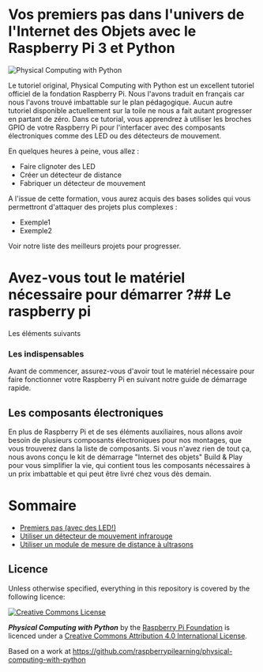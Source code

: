 # Vos premiers pas dans l'univers de l'Internet des Objets avec le Raspberry Pi 3 et Python

![Physical Computing with Python](cover.png)

Le tutoriel original, Physical Computing with Python est un excellent tutoriel officiel de la fondation Raspberry Pi.
Nous l'avons traduit en français car nous l'avons trouvé imbattable sur le plan pédagogique. Aucun autre tutoriel disponible actuellement sur la toile ne nous a fait autant progresser en partant de zéro.
Dans ce tutorial, vous apprendrez à utiliser les broches GPIO de votre Raspberry Pi pour l'interfacer avec des composants électroniques comme des LED ou des détecteurs de mouvement.

En quelques heures à peine, vous allez :
* Faire clignoter des LED
* Créer un détecteur de distance
* Fabriquer un détecteur de mouvement

A l'issue de cette formation, vous aurez acquis des bases solides qui vous permettront d'attaquer des projets plus complexes :
* Exemple1 
* Exemple2

Voir notre liste des meilleurs projets pour progresser.

# Avez-vous tout le matériel nécessaire pour démarrer ?## Le raspberry pi

Les éléments suivants

### Les indispensables
Avant de commencer, assurez-vous d'avoir tout le matériel nécessaire pour faire fonctionner votre Raspberry Pi en suivant notre guide de démarrage rapide. 

## Les composants électroniques
En plus de Raspberry Pi et de ses éléments auxiliaires, nous allons avoir besoin de plusieurs composants électroniques pour nos montages, que vous trouverez dans la liste de composants.
Si vous n'avez rien de tout ça, nous avons conçu le kit de démarrage "Internet des objets" Build & Play pour vous simplifier la vie, qui contient tous les composants nécessaires à un prix imbattable et qui peut être livré chez vous dès demain.


# Sommaire 
- [Premiers pas (avec des LED!)](worksheet.md)
- [Utiliser un détecteur de mouvement infrarouge](pir.md)
- [Utiliser un module de mesure de distance à ultrasons](distance.md)

## Licence

Unless otherwise specified, everything in this repository is covered by the following licence:

[![Creative Commons License](http://i.creativecommons.org/l/by-sa/4.0/88x31.png)](http://creativecommons.org/licenses/by-sa/4.0/)

***Physical Computing with Python*** by the [Raspberry Pi Foundation](http://www.raspberrypi.org) is licenced under a [Creative Commons Attribution 4.0 International License](http://creativecommons.org/licenses/by-sa/4.0/).

Based on a work at https://github.com/raspberrypilearning/physical-computing-with-python
